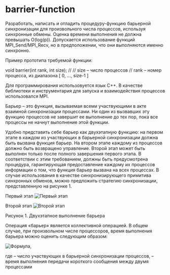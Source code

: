# barrier-function
Разработать, написать и отладить процедуру-функцию барьерной синхронизации для произвольного числа процессов, используя синхронные обмены.
Оценка времени выполнения не должна превышать O(log(p)).
Допускается использование функций MPI_Send/MPI_Recv, но в предположении, что они выполняются именно синхронно.
 
Пример прототипа требуемой функции:
 
void barrier(int rank, int size); //
// size – число процессов
// rank – номер процесса, из диапазона [ 0, …, size-1 ]
 
Для программирования использовуется язык С++. В качестве библиотеки и инструментария для запуска и взаимодействия процессов использовался MPI.
 
Барьер – это функция, вызываемая всеми участвующими в акте взаимной синхронизации процессами. Ни один из вызвавших эту функцию процессов не завершит ее выполнение до тех пор, пока все процессы не начнут выполнение этой функции.
 
Удобно представить себе барьер как двухэтапную функцию: на первом этапе в каждом из участвующих в барьерной синхронизации должна быть вызвана функция барьер. На втором этапе каждому из процессов должно быть возвращено управление. Второй этап может быть выполнен только после полного завершения первого этапа. В соответствии с этим требованием, должны быть предусмотрена процедура, гарантирующая предоставление каждому их процессов информации о том, что функция барьер вызвана на всех процессах. В случае использования в качестве синхронизирующего примитива синхронных обменов, можно предложить стратегию синхронизации, представленную на рисунке 1.
 
Первый этап
![Первый этап](https://github.com/IvanPetukhov/barrier-function/raw/master/task_imgs/first.png)

Второй этап
![Второй этап](https://github.com/IvanPetukhov/barrier-function/raw/master/task_imgs/second.png)

Рисунок 1. Двухэтапное выполнение барьера
 
Операция «барьер» является коллективной операцией. В общем случае, при произвольном числе процессоров, время выполнения барьера можно оценить следующим образом:

![Формула](https://github.com/IvanPetukhov/barrier-function/raw/master/task_imgs/formula.png),
 
где – число участвующих в барьерной синхронизации процессов,  – время выполнения передачи короткого сообщения между двумя процессами
